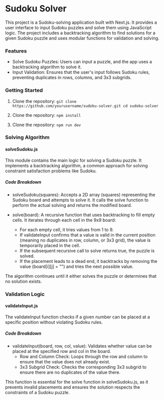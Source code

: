 # Sudoku Solver

This project is a Sudoku-solving application built with Next.js. It provides a user interface to input Sudoku puzzles and solve them using JavaScript logic. The project includes a backtracking algorithm to find solutions for a given Sudoku puzzle and uses modular functions for validation and solving.

### Features

-   Solve Sudoku Puzzles: Users can input a puzzle, and the app uses a backtracking algorithm to solve it.
-   Input Validation: Ensures that the user's input follows Sudoku rules, preventing duplicates in rows, columns, and 3x3 subgrids.

### Getting Started

1. Clone the repository:
   `git clone https://github.com/yourusername/sudoku-solver.git
cd sudoku-solver`

2. Clone the repository:
   `npm install`

3. Clone the repository:
   `npm run dev`

### Solving Algorithm

#### solveSudoku.js

This module contains the main logic for solving a Sudoku puzzle. It implements a backtracking algorithm, a common approach for solving constraint satisfaction problems like Sudoku.

##### Code Breakdown

-   solveSudoku(squares): Accepts a 2D array (squares) representing the Sudoku board and attempts to solve it. It calls the solve function to perform the actual solving and returns the modified board.

-   solve(board): A recursive function that uses backtracking to fill empty cells. It iterates through each cell in the 9x9 board:

    -   For each empty cell, it tries values from 1 to 9.
    -   If validateInput confirms that a value is valid in the current position (meaning no duplicates in row, column, or 3x3 grid), the value is temporarily placed in the cell.
    -   If the subsequent recursive call to solve returns true, the puzzle is solved.
    -   If the placement leads to a dead end, it backtracks by removing the value (board[i][j] = "") and tries the next possible value.

The algorithm continues until it either solves the puzzle or determines that no solution exists.

### Validation Logic

#### validateInput.js

The validateInput function checks if a given number can be placed at a specific position without violating Sudoku rules.

##### Code Breakdown

-   validateInput(board, row, col, value): Validates whether value can be placed at the specified row and col in the board.
    -   Row and Column Check: Loops through the row and column to ensure that the value does not already exist.
    -   3x3 Subgrid Check: Checks the corresponding 3x3 subgrid to ensure there are no duplicates of the value there.

This function is essential for the solve function in solveSudoku.js, as it prevents invalid placements and ensures the solution respects the constraints of a Sudoku puzzle.
